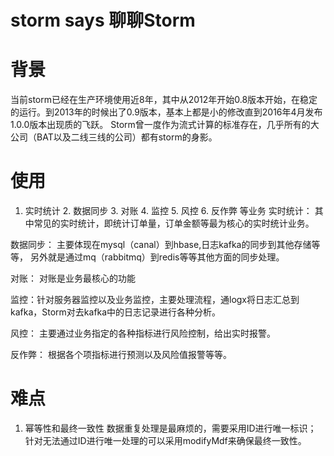 # storm says  聊聊Storm
# 背景
当前storm已经在生产环境使用近8年，其中从2012年开始0.8版本开始，在稳定的运行。到2013年的时候出了0.9版本，基本上都是小的修改直到2016年4月发布1.0.0版本出现质的飞跃。 Storm曾一度作为流式计算的标准存在，几乎所有的大公司（BAT以及二线三线的公司）都有storm的身影。 

# 使用
1. 实时统计  2. 数据同步 3. 对账  4. 监控 5. 风控 6. 反作弊 等业务
实时统计： 其中常见的实时统计，即统计订单量，订单金额等最为核心的实时统计业务。

数据同步： 主要体现在mysql（canal）到hbase,日志kafka的同步到其他存储等等， 另外就是通过mq（rabbitmq）到redis等等其他方面的同步处理。

对账： 对账是业务最核心的功能

监控：针对服务器监控以及业务监控，主要处理流程，通logx将日志汇总到kafka，Storm对去kafka中的日志记录进行各种分析。

风控： 主要通过业务指定的各种指标进行风险控制，给出实时报警。

反作弊： 根据各个项指标进行预测以及风险值报警等等。


# 难点
1. 幂等性和最终一致性
数据重复处理是最麻烦的，需要采用ID进行唯一标识； 
针对无法通过ID进行唯一处理的可以采用modifyMdf来确保最终一致性。
